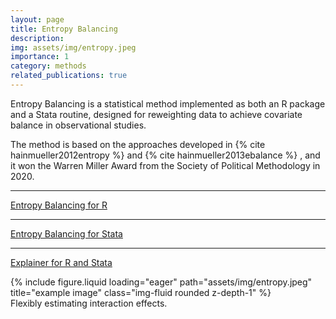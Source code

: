 ```yaml
---
layout: page
title: Entropy Balancing
description: 
img: assets/img/entropy.jpeg
importance: 1
category: methods
related_publications: true
---
```


Entropy Balancing is a statistical method implemented as both an R package and a Stata routine, designed for reweighting data to achieve covariate balance in observational studies.

The method is based on the approaches developed in {% cite hainmueller2012entropy %} and {% cite hainmueller2013ebalance %} , and it won the Warren Miller Award from the Society of Political Methodology in 2020.


---
[Entropy Balancing for R](https://search.r-project.org/CRAN/refmans/ebal/html/ebalance.html)

---

[Entropy Balancing for Stata](https://www.jstatsoft.org/article/view/v054i07)

---

[Explainer for R and Stata](https://lost-stats.github.io/Model_Estimation/Matching/entropy_balancing.html)

<div class="row">
    <div class="col-sm mt-3 mt-md-0">
        {% include figure.liquid loading="eager" path="assets/img/entropy.jpeg" title="example image" class="img-fluid rounded z-depth-1" %}
    </div>
</div>
<div class="caption">
    Flexibly estimating interaction effects.
</div>

